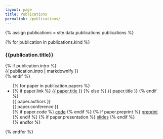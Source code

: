 ```yaml
---
layout: page
title: Publications
permalink: /publications/
---
```


{% assign publications = site.data.publications.publications %}

<section>
    {% for publication in publications.kind %}
        <h3>{{publication.title}}</h3>
        {% if publication.intro %}
        <div>
            {{ publication.intro | markdownify }}
        </div>
        {% endif %}
        <ul>
        {% for paper in publication.papers %}
            <li>
            {% if paper.link %}
                <a href="{{ paper.link }}">{{ paper.title }}</a>
            {% else %}
                {{ paper.title }}
            {% endif %}
            <br>
            {{ paper.authors }}
            <br>
            {{ paper.conference }}
            <br>
            {% if paper.code %}
                <a href="{{ paper.code }}">code</a>
            {% endif %}
            {% if paper.preprint %}
                <a href="{{ paper.preprint }}">preprint</a>
            {% endif %}
            {% if paper.presentation %}
                <a href="{{ paper.presentation }}">slides</a>
            {% endif %}
            </li>
        {% endfor %}
        </ul>
    {% endfor %}
</section>

